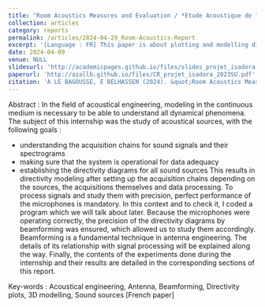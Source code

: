 ```yaml
---
title: "Room Acoustics Measures and Evaluation / *Etude Acoustique de la Salle Isadora*"
collection: articles
category: reports
permalink: /articles/2024-04-29_Room-Acoustics-Report
excerpt: '[Language : FR] This paper is about plotting and modelling different sound sources directivities with beamforming, after recording sounds with a 256 microphones-antenna. It was written for my voluntary 2nd year of bachelor internship, with a Masters 1st year level (context of Acoustics Master of Sorbonne University). '
date: 2024-04-09
venue: NULL
slidesurl: 'http://academicpages.github.io/files/slides_projet_isadora.pdf'
paperurl: 'http://azallb.github.io/files/CR_projet_isadora_2023SU.pdf'
citation: 'A LE BAGOUSSE, E BELHASSEN (2024). &quot;Room Acoustics Measures and Evaluation-M1 Acoustical Engineering Project report.&quot; Unpublished.'
---
```


Abstract : In the field of acoustical engineering, modeling in the continuous medium is necessary to be able
to understand all dynamical phenomena. The subject of this internship was the study of acoustical
sources, with the following goals :
- understanding the acquisition chains for sound signals and their spectrograms
- making sure that the system is operational for data adequacy
- establishing the directivity diagrams for all sound sources
This results in directivity modeling after setting up the acquisition chains depending on the sources,
the acquisitions themselves and data processing.
To process signals and study them with precision, perfect performance of the microphones is mandatory.
In this context and to check it, I coded a program which we will talk about later.
Because the microphones were operating correctly, the precision of the directivity diagrams by beamforming
was ensured, which allowed us to study them accordingly. Beamforming is a fundamental
technique in antenna engineering. The details of its relationship with signal processing will be explained
along the way.
Finally, the contents of the experiments done during the internship and their results are detailed in
the corresponding sections of this report.

Key-words : Acoustical engineering, Antenna, Beamforming, Directivity plots, 3D modelling, Sound sources
[French paper]